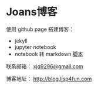 # Joans博客

使用 github page 搭建博客：

* jekyll
* jupyter notebook
* notebook 转 markdown [脚本](notebook-to-md.sh)



联系邮箱： xjq9296@gmail.com

博客地址： http://blog.lisp4fun.com






